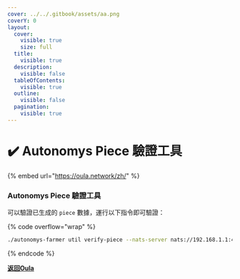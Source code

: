 ```yaml
---
cover: ../../.gitbook/assets/aa.png
coverY: 0
layout:
  cover:
    visible: true
    size: full
  title:
    visible: true
  description:
    visible: false
  tableOfContents:
    visible: true
  outline:
    visible: false
  pagination:
    visible: true
---
```


# ✔️ Autonomys Piece 驗證工具

{% embed url="https://oula.network/zh/" %}

### Autonomys Piece 驗證工具

可以驗證已生成的 `piece` 數據，運行以下指令即可驗證：

{% code overflow="wrap" %}
```bash
./autonomys-farmer util verify-piece --nats-server nats://192.168.1.1:4222 --nats-server nats://192.168.1.2:4222 --nats-server nats://192.168.1.3:4222
```
{% endcode %}





[**返回Oula**](https://oula.network/zh/login)
